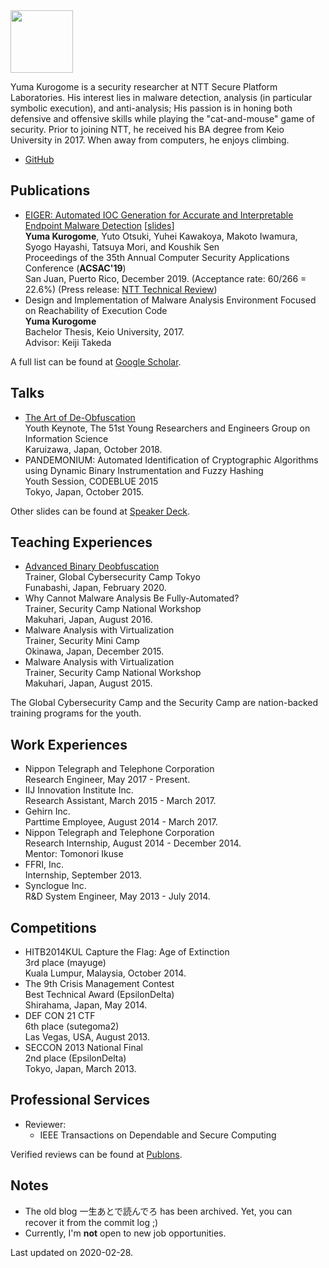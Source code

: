<img src="https://avatars3.githubusercontent.com/u/2392750?s=460&v=4" width="100">

Yuma Kurogome is a security researcher at NTT Secure Platform Laboratories. His interest lies in malware detection, analysis (in particular symbolic execution), and anti-analysis; His passion is in honing both defensive and offensive skills while playing the "cat-and-mouse" game of security. Prior to joining NTT, he received his BA degree from Keio University in 2017. When away from computers, he enjoys climbing. 

- [GitHub](https://github.com/ntddk)

## Publications
- [EIGER: Automated IOC Generation for Accurate and Interpretable Endpoint Malware Detection](https://dl.acm.org/doi/pdf/10.1145/3359789.3359808) [[slides](https://www.acsac.org/2019/program/final/1/114.pdf)]<br>**Yuma Kurogome**, Yuto Otsuki, Yuhei Kawakoya, Makoto Iwamura, Syogo Hayashi, Tatsuya Mori, and Koushik Sen<br>Proceedings of the 35th Annual Computer Security Applications Conference (**ACSAC'19**)<br>San Juan, Puerto Rico, December 2019. (Acceptance rate: 60/266 = 22.6%) (Press release: [NTT Technical Review](https://www.ntt.co.jp/journal/2002/JN20200218_h.html))
- Design and Implementation of Malware Analysis Environment Focused on Reachability of Execution Code<br>**Yuma Kurogome**<br>Bachelor Thesis, Keio University, 2017.<br>Advisor: Keiji Takeda

A full list can be found at [Google Scholar](https://scholar.google.com/citations?user=grtRA6sAAAAJ).

## Talks
- [The Art of De-Obfuscation](https://speakerdeck.com/ntddk/the-art-of-de-obfuscation)<br>Youth Keynote, The 51st Young Researchers and Engineers Group on Information Science<br>Karuizawa, Japan, October 2018.
- PANDEMONIUM: Automated Identification of Cryptographic Algorithms using Dynamic Binary Instrumentation and Fuzzy Hashing<br>Youth Session, CODEBLUE 2015<br>Tokyo, Japan, October 2015.

Other slides can be found at [Speaker Deck](https://speakerdeck.com/ntddk).

## Teaching Experiences
- [Advanced Binary Deobfuscation](https://github.com/malrev/ABD)<br>Trainer, Global Cybersecurity Camp Tokyo<br>Funabashi, Japan, February 2020.
- Why Cannot Malware Analysis Be Fully-Automated?<br>Trainer, Security Camp National Workshop<br>Makuhari, Japan, August 2016.
- Malware Analysis with Virtualization<br>Trainer, Security Mini Camp<br>Okinawa, Japan, December 2015.
- Malware Analysis with Virtualization<br>Trainer, Security Camp National Workshop<br>Makuhari, Japan, August 2015.

The Global Cybersecurity Camp and the Security Camp are nation-backed training programs for the youth.

## Work Experiences
- Nippon Telegraph and Telephone Corporation<br>Research Engineer, May 2017 - Present.
- IIJ Innovation Institute Inc.<br>Research Assistant, March 2015 - March 2017.
- Gehirn Inc.<br>Parttime Employee, August 2014 - March 2017.
- Nippon Telegraph and Telephone Corporation<br>Research Internship, August 2014 - December 2014.<br>Mentor: Tomonori Ikuse
- FFRI, Inc.<br>Internship, September 2013.
- Synclogue Inc.<br>R&D System Engineer, May 2013 - July 2014.

## Competitions
- HITB2014KUL Capture the Flag: Age of Extinction<br>3rd place (mayuge)<br>Kuala Lumpur, Malaysia, October 2014.
- The 9th Crisis Management Contest<br>Best Technical Award (EpsilonDelta)<br>Shirahama, Japan, May 2014.
- DEF CON 21 CTF<br>6th place (sutegoma2)<br>Las Vegas, USA, August 2013.
- SECCON 2013 National Final<br>2nd place (EpsilonDelta)<br>Tokyo, Japan, March 2013.

## Professional Services
- Reviewer:
    - IEEE Transactions on Dependable and Secure Computing

Verified reviews can be found at [Publons](https://publons.com/researcher/3319427/yuma-kurogome/).

## Notes
- The old blog 一生あとで読んでろ has been archived. Yet, you can recover it from the commit log ;)
- Currently, I'm **not** open to new job opportunities.

Last updated on 2020-02-28.

